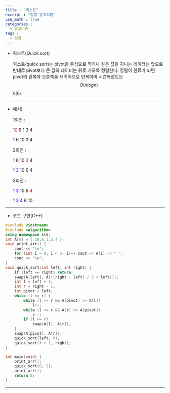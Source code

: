 ```yaml
---
title : "퀵소트"
excerpt : "정렬 알고리즘"
use_math : true
categories :
  - 알고리즘
tags :
  - 정렬
---
```


- 퀵소트(Quick sort)

  퀵소트(quick sort)는 pivot을 중심으로 작거나 같은 값을 지니는 데이터는 앞으로 반대로 pivot보다 큰 값의 데이터는 뒤로 가도록 정렬한다. 정렬이 완료가 되면 pivot의 왼쪽과 오른쪽을 재귀적으로 반복하며 시간복잡도는 $$O(nlogn)$$이다.

---

- 예시)

  1회전 :   

  <span style="color:red">10</span>  6  1  3  4  

  <span style="color:blue">1</span>  6  10  3  4  

  2회전 :

  <span style="color:blue">1</span>  6  10  <span style="color:red">3</span>  4  

  <span style="color:blue">1</span>  <span style="color:blue">3</span>  10  6  4  

  3회전 :

  <span style="color:blue">1</span>  <span style="color:blue">3</span>  10  6  <span style="color:red">4</span>   

  <span style="color:blue">1</span>  <span style="color:blue">3</span>  <span style="color:blue">4</span>   6  10


---

- 코드 구현(C++)

```cpp
#include <iostream>
#include <algorithm>
using namespace std;
int A[5] = { 10,6,1,3,4 };
void print_arr() {
	cout << "\n";
	for (int i = 0; i < 5; i++) cout << A[i] << " ";
	cout << "\n";
}
void quick_sort(int left, int right) {
	if (left == right) return;
	swap(A[left], A[((right - left) / 2 + left)]);
	int l = left + 1;
	int r = right - 1;
	int pivot = left;
	while (l <= r) {
		while (l <= r && A[pivot] >= A[l])
			l++;
		while (l <= r && A[r] >= A[pivot])
			r--;
		if (l <= r)
			swap(A[l], A[r]);
	}
	swap(A[pivot], A[r]);
	quick_sort(left, r);
	quick_sort(r + 1, right);
}

int main(void) {
	print_arr();
	quick_sort(0, 5);
	print_arr();
	return 0;
}
```
---

